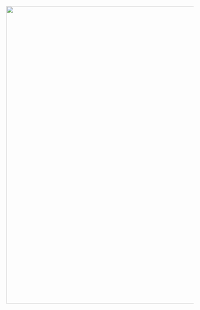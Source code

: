 <div>

<img  width="800px" src="https://i.pinimg.com/originals/7d/16/0c/7d160c83c951f7d6029fbdf20add231f.gif">
  
 </div>
